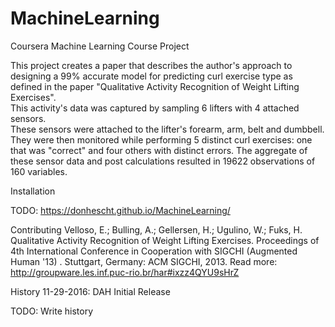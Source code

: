 # MachineLearning
Coursera Machine Learning Course Project

This project creates a paper that describes the author's approach to designing a 99% accurate model 
for predicting curl exercise type as defined in the paper "Qualitative Activity Recognition of Weight Lifting Exercises".  
This activity's data was captured by sampling 6 lifters with 4 attached sensors.  
These sensors were attached to the lifter's forearm, arm, belt and dumbbell.  They were then monitored while 
performing 5 distinct curl exercises: one that was "correct" and four others 
with distinct errors.  The aggregate of these sensor data and post calculations resulted 
in 19622 observations of 160 variables. 

Installation

TODO: 
https://donhescht.github.io/MachineLearning/

Contributing
Velloso, E.; Bulling, A.; Gellersen, H.; Ugulino, W.; Fuks, H. Qualitative Activity Recognition of Weight Lifting Exercises. 
Proceedings of 4th International Conference in Cooperation with SIGCHI (Augmented Human '13) . 
Stuttgart, Germany: ACM SIGCHI, 2013.
Read more: http://groupware.les.inf.puc-rio.br/har#ixzz4QYU9sHrZ

History
11-29-2016: DAH Initial Release

TODO: Write history
